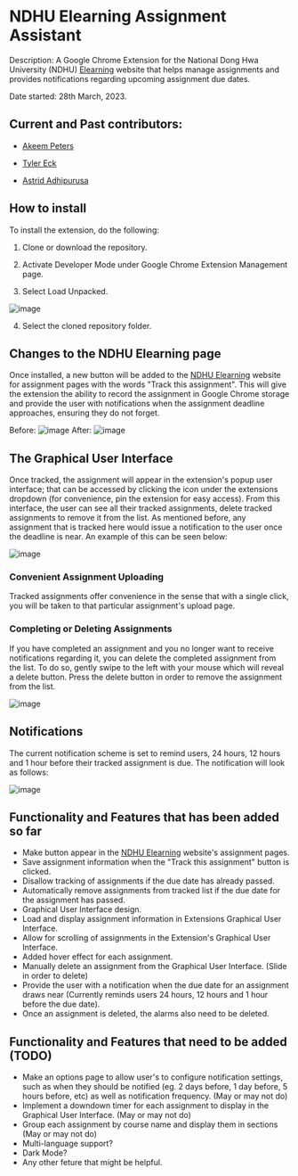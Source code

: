 # NDHU Elearning Assignment Assistant
Description: A Google Chrome Extension for the National Dong Hwa University (NDHU) [Elearning](http://www.elearn.ndhu.edu.tw/moodle/index.php?lang=en_utf8) website that helps manage assignments and provides notifications regarding upcoming assignment due dates.

Date started: 28th March, 2023.

## Current and Past contributors:
- [Akeem Peters](https://github.com/Ake3m)

- [Tyler Eck](https://github.com/Tylereck81)

- [Astrid Adhipurusa](https://github.com/scarstreet)

## How to install
To install the extension, do the following: 

1. Clone or download the repository.

2. Activate Developer Mode under Google Chrome Extension Management page.

3. Select Load Unpacked.

![image](https://user-images.githubusercontent.com/25711110/228929810-5f1ead29-951d-443c-bd16-7b0b5ecb5c7d.png)

4. Select the cloned repository folder.

## Changes to the NDHU Elearning page

Once installed, a new button will be added to the [NDHU Elearning](http://www.elearn.ndhu.edu.tw/moodle/index.php?lang=en_utf8) website for assignment pages with the words "Track this assignment". This will give the extension the ability to record the assignment in Google Chrome storage and provide the user with notifications when the assignment deadline approaches, ensuring they do not forget.

Before:
![image](https://user-images.githubusercontent.com/25711110/229331704-732849f1-545c-4e39-a056-af1a914d0807.png)
After:
![image](https://user-images.githubusercontent.com/25711110/228928754-e535891d-985a-4f19-9a26-582bc8869c50.png)

## The Graphical User Interface
Once tracked, the assignment will appear in the extension's popup user interface; that can be accessed by clicking the icon under the extensions dropdown (for convenience, pin the extension for easy access). From this interface, the user can see all their tracked assignments, delete tracked assignments to remove it from the list. As mentioned before, any assignment that is tracked here would issue a notification to the user once the deadline is near. 
An example of this can be seen below:

![image](https://user-images.githubusercontent.com/25711110/229470329-cf673fa8-01a2-4c21-a41e-bbc6e20ffc9b.png)

### Convenient Assignment Uploading
Tracked assignments offer convenience in the sense that with a single click, you will be taken to that particular assignment's upload page.

### Completing or Deleting Assignments
If you have completed an assignment and you no longer want to receive notifications regarding it, you can delete the completed assignment from the list. To do so, gently swipe to the left with your mouse which will reveal a delete button. Press the delete button in order to remove the assignment from the list. 

![image](https://user-images.githubusercontent.com/25711110/229470567-ce1f7a89-5efb-417a-ab09-ff875c76e588.png)


## Notifications
The current notification scheme is set to remind users, 24 hours, 12 hours and 1 hour before their tracked assignment is due. The notification will look as follows:

![image](https://user-images.githubusercontent.com/25711110/229331506-0ebf5a33-301e-4d15-bc94-a3b279b5a47a.png)

## Functionality and Features that has been added so far
- Make button appear in the [NDHU Elearning](http://www.elearn.ndhu.edu.tw/moodle/index.php?lang=en_utf8) website's assignment pages.
- Save assignment information when the "Track this assignment" button is clicked. 
- Disallow tracking of assignments if the due date has already passed.
- Automatically remove assignments from tracked list if the due date for the assignment has passed.
- Graphical User Interface design.
- Load and display assignment information in Extensions Graphical User Interface.
- Allow for scrolling of assignments in the Extension's Graphical User Interface.
- Added hover effect for each assignment.
- Manually delete an assignment from the Graphical User Interface. (Slide in order to delete)
- Provide the user with a notification when the due date for an assignment draws near (Currently reminds users 24 hours, 12 hours and 1 hour before the due date).
- Once an assignment is deleted, the alarms also need to be deleted.

## Functionality and Features that need to be added (TODO)
- Make an options page to allow user's to configure notification settings, such as when they should be notified (eg. 2 days before, 1 day before, 5 hours before, etc) as well as notification frequency. (May or may not do)
- Implement a downdown timer for each assignment to display in the Graphical User Interface. (May or may not do)
- Group each assignment by course name and display them in sections (May or may not do)
- Multi-language support?
- Dark Mode?
- Any other feture that might be helpful. 
